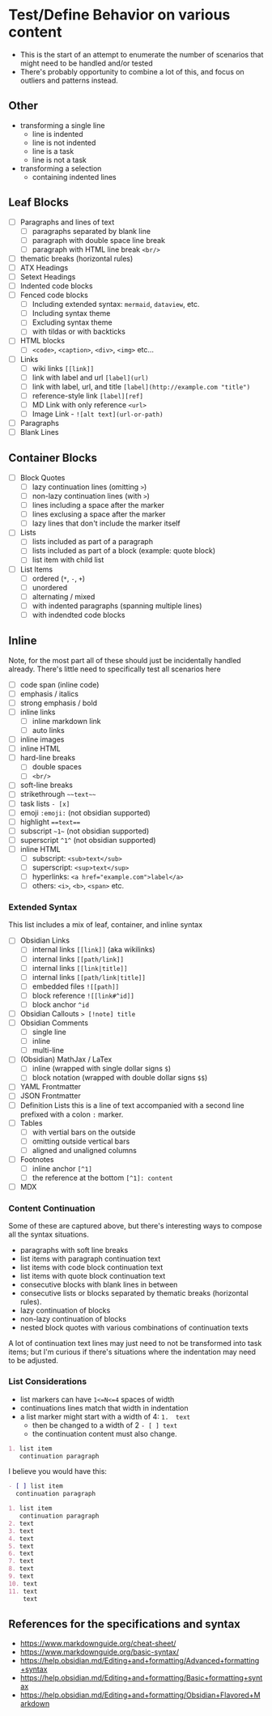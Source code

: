 # Test/Define Behavior on various content

- This is the start of an attempt to enumerate the number of scenarios that might need to be handled and/or tested
- There's probably opportunity to combine a lot of this, and focus on outliers and patterns instead.

## Other

- transforming a single line
  - line is indented
  - line is not indented
  - line is a task
  - line is not a task
- transforming a selection
  - containing indented lines

## Leaf Blocks

- [ ] Paragraphs and lines of text
  - [ ] paragraphs separated by blank line
  - [ ] paragraph with double space line break
  - [ ] paragraph with HTML line break `<br/>`
- [ ] thematic breaks (horizontal rules)
- [ ] ATX Headings
- [ ] Setext Headings
- [ ] Indented code blocks
- [ ] Fenced code blocks
  - [ ] Including extended syntax: `mermaid`, `dataview`, etc.
  - [ ] Including syntax theme
  - [ ] Excluding syntax theme
  - [ ] with tildas or with backticks
- [ ] HTML blocks
  - [ ] `<code>`, `<caption>`, `<div>`, `<img>` etc...
- [ ] Links
  - [ ] wiki links `[[link]]`
  - [ ] link with label and url `[label](url)`
  - [ ] link with label, url, and title `[label](http://example.com "title")`
  - [ ] reference-style link `[label][ref]`
  - [ ] MD Link with only reference `<url>`
  - [ ] Image Link - `![alt text](url-or-path)`
- [ ] Paragraphs
- [ ] Blank Lines

## Container Blocks

- [ ] Block Quotes
  - [ ] lazy continuation lines (omitting `>`)
  - [ ] non-lazy continuation lines (with `>`)
  - [ ] lines including a space after the marker
  - [ ] lines exclusing a space after the marker
  - [ ] lazy lines that don't include the marker itself
- [ ] Lists
  - [ ] lists included as part of a paragraph
  - [ ] lists included as part of a block (example: quote block)
  - [ ] list item with child list
- [ ] List Items
  - [ ] ordered (`*`, `-`, `+`)
  - [ ] unordered
  - [ ] alternating / mixed
  - [ ] with indented paragraphs (spanning multiple lines)
  - [ ] with indendted code blocks

## Inline

Note, for the most part all of these should just be incidentally handled already. There's little need to specifically test all scenarios here

- [ ] code span (inline code)
- [ ] emphasis / italics
- [ ] strong emphasis / bold
- [ ] inline links
  - [ ] inline markdown link
  - [ ] auto links
- [ ] inline images
- [ ] inline HTML
- [ ] hard-line breaks
  - [ ] double spaces
  - [ ] `<br/>`
- [ ] soft-line breaks
- [ ] strikethrough `~~text~~`
- [ ] task lists `- [x]`
- [ ] emoji `:emoji:` (not obsidian supported)
- [ ] highlight `==text==`
- [ ] subscript `~1~` (not obsidian supported)
- [ ] superscript `^1^` (not obsidian supported)
- [ ] inline HTML
  - [ ] subscript: `<sub>text</sub>`
  - [ ] superscript: `<sup>text</sup>`
  - [ ] hyperlinks: `<a href="example.com">label</a>`
  - [ ] others: `<i>`, `<b>`, `<span>` etc.

### Extended Syntax

This list includes a mix of leaf, container, and inline syntax

- [ ] Obsidian Links
  - [ ] internal links `[[link]]` (aka wikilinks)
  - [ ] internal links `[[path/link]]`
  - [ ] internal links `[[link|title]]`
  - [ ] internal links `[[path/link|title]]`
  - [ ] embedded files `![[path]]`
  - [ ] block reference `![[link#^id]]`
  - [ ] block anchor `^id`
- [ ] Obsidian Callouts `> [!note] title`
- [ ] Obsidian Comments
  - [ ] single line
  - [ ] inline
  - [ ] multi-line
- [ ] (Obsidian) MathJax / LaTex
  - [ ] inline (wrapped with single dollar signs `$`)
  - [ ] block notation (wrapped with double dollar signs `$$`)
- [ ] YAML Frontmatter
- [ ] JSON Frontmatter
- [ ] Definition Lists
  this is a line of text accompanied with a second line prefixed with a colon `:` marker.
- [ ] Tables
  - [ ] with vertial bars on the outside
  - [ ] omitting outside vertical bars
  - [ ] aligned and unaligned columns
- [ ] Footnotes
  - [ ] inline anchor `[^1]`
  - [ ] the reference at the bottom `[^1]: content`
- [ ] MDX

### Content Continuation

Some of these are captured above, but there's interesting ways to compose all the syntax situations.

- paragraphs with soft line breaks
- list items with paragraph continuation text
- list items with code block continuation text
- list items with quote block continuation text
- consecutive blocks with blank lines in between
- consecutive lists or blocks separated by thematic breaks (horizontal rules).
- lazy continuation of blocks
- non-lazy continuation of blocks
- nested block quotes with various combinations of continuation texts

A lot of continuation text lines may just need to not be transformed into task items; but I'm curious if there's situations where the indentation may need to be adjusted.

### List Considerations

- list markers can have `1<=N<=4` spaces of width
- continuations lines match that width in indentation
- a list marker might start with a width of 4: `1.  text`
  - then be changed to a width of 2 `- [ ] text`
  - the continuation content must also change.

```markdown
1. list item
   continuation paragraph
```

I believe you would have this:

```md
- [ ] list item
  continuation paragraph
```

```markdown
1. list item
   continuation paragraph
2. text
3. text
4. text
5. text
6. text
7. text
8. text
9. text
10. text
11. text
    text
```

## References for the specifications and syntax

- <https://www.markdownguide.org/cheat-sheet/>
- <https://www.markdownguide.org/basic-syntax/>
- <https://help.obsidian.md/Editing+and+formatting/Advanced+formatting+syntax>
- <https://help.obsidian.md/Editing+and+formatting/Basic+formatting+syntax>
- <https://help.obsidian.md/Editing+and+formatting/Obsidian+Flavored+Markdown>
